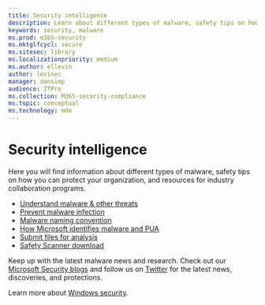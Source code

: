 ```yaml
---
title: Security intelligence
description: Learn about different types of malware, safety tips on how you can protect your organization, and resources for industry collaboration programs.
keywords: security, malware
ms.prod: m365-security
ms.mktglfcycl: secure
ms.sitesec: library
ms.localizationpriority: medium
ms.author: ellevin
author: levinec
manager: dansimp
audience: ITPro
ms.collection: M365-security-compliance
ms.topic: conceptual
ms.technology: mde
---
```

# Security intelligence

Here you will find information about different types of malware, safety tips on how you can protect your organization, and resources for industry collaboration programs.

* [Understand malware & other threats](understanding-malware.md)
* [Prevent malware infection](prevent-malware-infection.md)
* [Malware naming convention](malware-naming.md)
* [How Microsoft identifies malware and PUA](criteria.md)
* [Submit files for analysis](submission-guide.md)
* [Safety Scanner download](safety-scanner-download.md)

Keep up with the latest malware news and research. Check out our [Microsoft Security blogs](https://www.microsoft.com/security/blog/product/windows/) and follow us on [Twitter](https://twitter.com/wdsecurity) for the latest news, discoveries, and protections.

Learn more about [Windows security](https://docs.microsoft.com/windows/security/index).